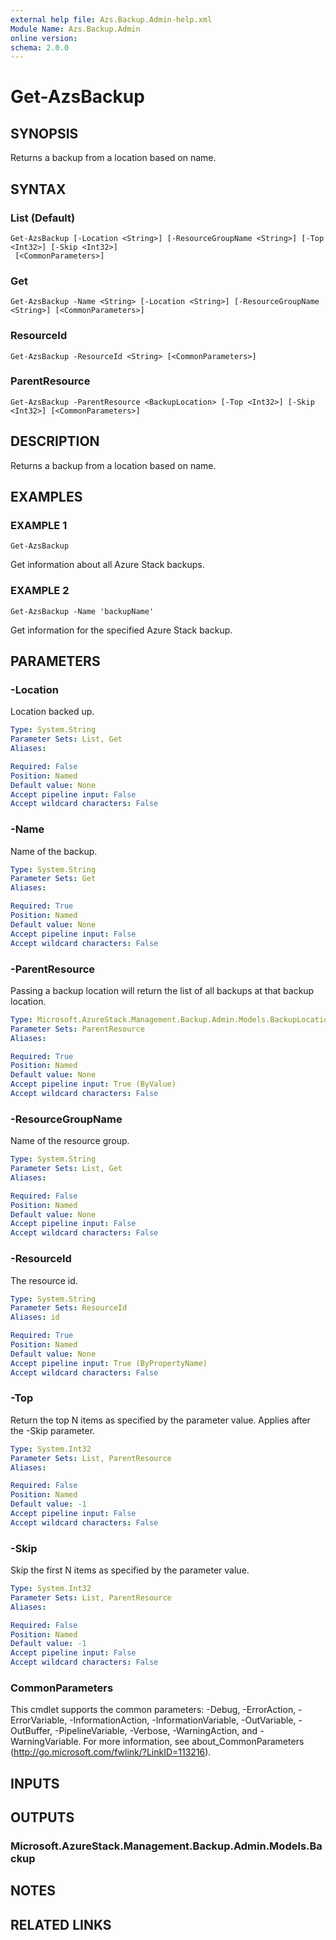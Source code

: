 ```yaml
---
external help file: Azs.Backup.Admin-help.xml
Module Name: Azs.Backup.Admin
online version:
schema: 2.0.0
---
```


# Get-AzsBackup

## SYNOPSIS
Returns a backup from a location based on name.

## SYNTAX

### List (Default)
```
Get-AzsBackup [-Location <String>] [-ResourceGroupName <String>] [-Top <Int32>] [-Skip <Int32>]
 [<CommonParameters>]
```

### Get
```
Get-AzsBackup -Name <String> [-Location <String>] [-ResourceGroupName <String>] [<CommonParameters>]
```

### ResourceId
```
Get-AzsBackup -ResourceId <String> [<CommonParameters>]
```

### ParentResource
```
Get-AzsBackup -ParentResource <BackupLocation> [-Top <Int32>] [-Skip <Int32>] [<CommonParameters>]
```

## DESCRIPTION
Returns a backup from a location based on name.

## EXAMPLES

### EXAMPLE 1
```
Get-AzsBackup
```

Get information about all Azure Stack backups.

### EXAMPLE 2
```
Get-AzsBackup -Name 'backupName'
```

Get information for the specified Azure Stack backup.

## PARAMETERS

### -Location
Location backed up.

```yaml
Type: System.String
Parameter Sets: List, Get
Aliases:

Required: False
Position: Named
Default value: None
Accept pipeline input: False
Accept wildcard characters: False
```

### -Name
Name of the backup.

```yaml
Type: System.String
Parameter Sets: Get
Aliases:

Required: True
Position: Named
Default value: None
Accept pipeline input: False
Accept wildcard characters: False
```

### -ParentResource
Passing a backup location will return the list of all backups at that backup location.

```yaml
Type: Microsoft.AzureStack.Management.Backup.Admin.Models.BackupLocation
Parameter Sets: ParentResource
Aliases:

Required: True
Position: Named
Default value: None
Accept pipeline input: True (ByValue)
Accept wildcard characters: False
```

### -ResourceGroupName
Name of the resource group.

```yaml
Type: System.String
Parameter Sets: List, Get
Aliases:

Required: False
Position: Named
Default value: None
Accept pipeline input: False
Accept wildcard characters: False
```

### -ResourceId
The resource id.

```yaml
Type: System.String
Parameter Sets: ResourceId
Aliases: id

Required: True
Position: Named
Default value: None
Accept pipeline input: True (ByPropertyName)
Accept wildcard characters: False
```

### -Top
Return the top N items as specified by the parameter value.
Applies after the -Skip parameter.

```yaml
Type: System.Int32
Parameter Sets: List, ParentResource
Aliases:

Required: False
Position: Named
Default value: -1
Accept pipeline input: False
Accept wildcard characters: False
```

### -Skip
Skip the first N items as specified by the parameter value.

```yaml
Type: System.Int32
Parameter Sets: List, ParentResource
Aliases:

Required: False
Position: Named
Default value: -1
Accept pipeline input: False
Accept wildcard characters: False
```

### CommonParameters
This cmdlet supports the common parameters: -Debug, -ErrorAction, -ErrorVariable, -InformationAction, -InformationVariable, -OutVariable, -OutBuffer, -PipelineVariable, -Verbose, -WarningAction, and -WarningVariable. For more information, see about_CommonParameters (http://go.microsoft.com/fwlink/?LinkID=113216).

## INPUTS

## OUTPUTS

### Microsoft.AzureStack.Management.Backup.Admin.Models.Backup

## NOTES

## RELATED LINKS
